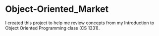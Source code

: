 # Object-Oriented_Market
I created this project to help me review concepts from my Introduction to Object Oriented Programming class (CS 1331).
